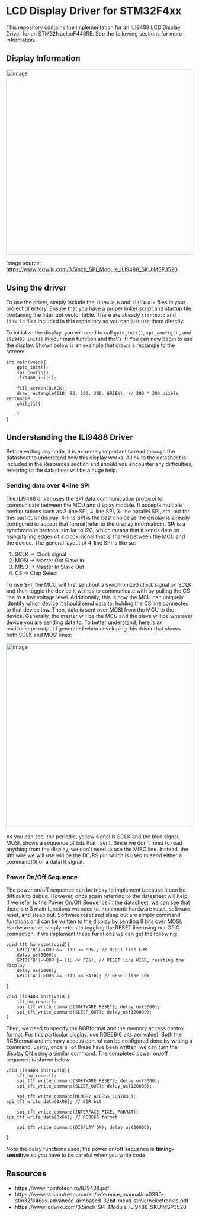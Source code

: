# LCD Display Driver for STM32F4xx
This repository contains the implementation for an ILI9488 LCD Display Driver for an STM32NucleoF446RE. See the following sections for more information.

## Display Information
<img width="500" height="500" alt="image" src="https://github.com/user-attachments/assets/1c5272f4-9754-4432-b124-d50ed42d629e" />

Image source: https://www.lcdwiki.com/3.5inch_SPI_Module_ILI9488_SKU:MSP3520

## Using the driver 

To use the driver, simply include the ```ili9488.h``` and ```ili9488.c``` files in your project directory. Ensure that you have a proper linker script and startup file containing the interrupt vector table. There are already ```startup.c``` and ```link.ld``` files included in this repository so you can just use them directly. 

To initialize the display, you will need to call ```gpio_init()```,  ```spi_config()``` , and ```ili9488_init()``` in your main function and that's it! You can now begin to use the display. Shown below is an example that draws a rectangle to the screen:

```
int main(void){
    gpio_init();
    spi_config();
    ili9488_init();

    fill_screen(BLACK);
    draw_rectangle(110, 90, 100, 300, GREEN); // 200 * 300 pixels rectangle
    while(1){
         
    }
}
``` 



## Understanding the ILI9488 Driver
Before writing any code, it is extremely important to read through the datasheet to understand how this display works. A link to the datasheet is included in the Resources section and should you encounter any difficulties, referring to the datasheet will be a huge help.

### Sending data over 4-line SPI

The ILI9488 driver uses the SPI data communication protocol to communicate between the MCU and display module. It accepts multiple configurations such as 3-line SPI, 4-line SPI, 3-line parallel SPI, etc. but for this particular display, 4-line SPI is the best choice as the display is already configured to accept that format(refer to the display information). SPI is a <i>synchronous</i> protocol similar to I2C, which means that it sends data on rising/falling edges of a clock signal that is shared between the MCU and the device. The general layout of 4-line SPI is like so:

1. SCLK -> Clock signal
2. MOSI -> Master Out Slave In
3. MISO -> Master In Slave Out
4. CS -> Chip Select

To use SPI, the MCU will first send out a synchronized clock signal on SCLK and then toggle the device it wishes to communicate with by pulling the CS line to a low voltage level. Additionally, this is how the MCU can uniquely identify which device it should send data to: holding the CS line connected to that device low. Then, data is sent over MOSI from the MCU to the device. Generally, the master will be the MCU and the slave will be whatever device you are sending data to. To better understand, here is an oscilloscope output I generated when developing this driver that shows both SCLK and MOSI lines:

<img width="500" height="500" alt="image" src="https://github.com/user-attachments/assets/56dd4d00-f29f-451f-858a-e470a237e0e3" />

As you can see, the periodic, yellow signal is SCLK and the blue signal, MOSI, shows a sequence of bits that I sent. Since we don't need to read anything from the display, we don't need to use the MISO line. Instead, the 4th wire we will use will be the DC/RS pin which is used to send either a command(0) or a data(1) signal. 

### Power On/Off Sequence

The power on/off sequence can be tricky to implement because it can be difficult to debug. However, once again referring to the datasheet will help. 
If we refer to the Power On/Off Sequence in the datasheet, we can see that there are 3 main functions we need to implement: hardware reset, software reset, and sleep out. Software reset and sleep out are simply command functions and can be written to the display by sending 8 bits over MOSI. Hardware reset simply refers to toggling the RESET line using our GPIO connection. If we implement these functions we can get the following:
```
void tft_hw_reset(void){
    GPIO('B')->ODR &= ~(1U << PB5); // RESET line LOW
    delay_us(5000);
    GPIO('B')->ODR |= (1U << PB5); // RESET line HIGH, reseting the display
    delay_us(5000);
    GPIO('A')->ODR &= ~(1U << PA10); // RESET line LOW

}

void ili9488_init(void){
    tft_hw_reset();
    spi_tft_write_command(SOFTWARE_RESET); delay_us(5000);
    spi_tft_write_command(SLEEP_OUT); delay_us(120000); 
}    
```

Then, we need to specify the RGBformat and the memory access control format. For this particular display, use RGB66(6 bits per value). Both the RGBformat and memory access control can be configured done by writing a command. Lastly, once all of these have been written, we can turn the display ON using a similar command. The completed power on/off sequence is shown below:

```
void ili9488_init(void){
    tft_hw_reset();
    spi_tft_write_command(SOFTWARE_RESET); delay_us(5000);
    spi_tft_write_command(SLEEP_OUT); delay_us(120000);

    spi_tft_write_command(MEMORY_ACCESS_CONTROL); spi_tft_write_data(0x08); // BGR bit
    
    spi_tft_write_command(INTERFACE_PIXEL_FORMAT); spi_tft_write_data(0x66); // RGB666 format
    
    spi_tft_write_command(DISPLAY_ON); delay_us(20000);
    
}
```
Note the delay functions used; the power on/off sequence is <b>timing-sensitive</b> so you have to be careful when you write code.

## Resources
<ul>
  <li>https://www.hpinfotech.ro/ILI9488.pdf</li>
  <li>https://www.st.com/resource/en/reference_manual/rm0390-stm32f446xx-advanced-armbased-32bit-mcus-stmicroelectronics.pdf</li>
  <li>https://www.lcdwiki.com/3.5inch_SPI_Module_ILI9488_SKU:MSP3520</li>
</ul>
